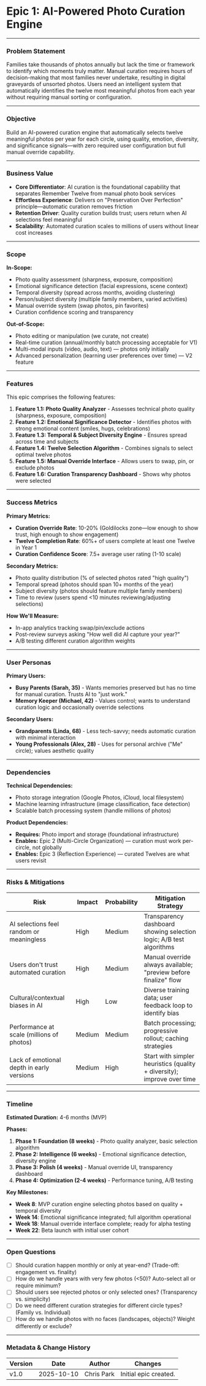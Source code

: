 # Epic 1: AI-Powered Photo Curation Engine

---

### Problem Statement

Families take thousands of photos annually but lack the time or framework to identify which moments truly matter. Manual curation requires hours of decision-making that most families never undertake, resulting in digital graveyards of unsorted photos. Users need an intelligent system that automatically identifies the twelve most meaningful photos from each year without requiring manual sorting or configuration.

---

### Objective

Build an AI-powered curation engine that automatically selects twelve meaningful photos per year for each circle, using quality, emotion, diversity, and significance signals—with zero required user configuration but full manual override capability.

---

### Business Value

- **Core Differentiator**: AI curation is the foundational capability that separates Remember Twelve from manual photo book services
- **Effortless Experience**: Delivers on "Preservation Over Perfection" principle—automatic curation removes friction
- **Retention Driver**: Quality curation builds trust; users return when AI selections feel meaningful
- **Scalability**: Automated curation scales to millions of users without linear cost increases

---

### Scope

**In-Scope:**

- Photo quality assessment (sharpness, exposure, composition)
- Emotional significance detection (facial expressions, scene context)
- Temporal diversity (spread across months, avoiding clustering)
- Person/subject diversity (multiple family members, varied activities)
- Manual override system (swap photos, pin favorites)
- Curation confidence scoring and transparency

**Out-of-Scope:**

- Photo editing or manipulation (we curate, not create)
- Real-time curation (annual/monthly batch processing acceptable for V1)
- Multi-modal inputs (video, audio, text) — photos only initially
- Advanced personalization (learning user preferences over time) — V2 feature

---

### Features

This epic comprises the following features:

1. **Feature 1.1: Photo Quality Analyzer** - Assesses technical photo quality (sharpness, exposure, composition)
2. **Feature 1.2: Emotional Significance Detector** - Identifies photos with strong emotional content (smiles, hugs, celebrations)
3. **Feature 1.3: Temporal & Subject Diversity Engine** - Ensures spread across time and subjects
4. **Feature 1.4: Twelve Selection Algorithm** - Combines signals to select optimal twelve photos
5. **Feature 1.5: Manual Override Interface** - Allows users to swap, pin, or exclude photos
6. **Feature 1.6: Curation Transparency Dashboard** - Shows why photos were selected

---

### Success Metrics

**Primary Metrics:**

- **Curation Override Rate**: 10-20% (Goldilocks zone—low enough to show trust, high enough to show engagement)
- **Twelve Completion Rate**: 60%+ of users complete at least one Twelve in Year 1
- **Curation Confidence Score**: 7.5+ average user rating (1-10 scale)

**Secondary Metrics:**

- Photo quality distribution (% of selected photos rated "high quality")
- Temporal spread (photos should span 10+ months of the year)
- Subject diversity (photos should feature multiple family members)
- Time to review (users spend <10 minutes reviewing/adjusting selections)

**How We'll Measure:**

- In-app analytics tracking swap/pin/exclude actions
- Post-review surveys asking "How well did AI capture your year?"
- A/B testing different curation algorithm weights

---

### User Personas

**Primary Users:**

- **Busy Parents (Sarah, 35)** - Wants memories preserved but has no time for manual curation. Trusts AI to "just work."
- **Memory Keeper (Michael, 42)** - Values control; wants to understand curation logic and occasionally override selections

**Secondary Users:**

- **Grandparents (Linda, 68)** - Less tech-savvy; needs automatic curation with minimal interaction
- **Young Professionals (Alex, 28)** - Uses for personal archive ("Me" circle); values aesthetic quality

---

### Dependencies

**Technical Dependencies:**

- Photo storage integration (Google Photos, iCloud, local filesystem)
- Machine learning infrastructure (image classification, face detection)
- Scalable batch processing system (handle millions of photos)

**Product Dependencies:**

- **Requires:** Photo import and storage (foundational infrastructure)
- **Enables:** Epic 2 (Multi-Circle Organization) — curation must work per-circle, not globally
- **Enables:** Epic 3 (Reflection Experience) — curated Twelves are what users revisit

---

### Risks & Mitigations

| Risk                                         | Impact | Probability | Mitigation Strategy                                                   |
| -------------------------------------------- | ------ | ----------- | --------------------------------------------------------------------- |
| AI selections feel random or meaningless     | High   | Medium      | Transparency dashboard showing selection logic; A/B test algorithms   |
| Users don't trust automated curation         | High   | Medium      | Manual override always available; "preview before finalize" flow      |
| Cultural/contextual biases in AI             | High   | Low         | Diverse training data; user feedback loop to identify bias            |
| Performance at scale (millions of photos)    | Medium | Medium      | Batch processing; progressive rollout; caching strategies             |
| Lack of emotional depth in early versions    | Medium | High        | Start with simpler heuristics (quality + diversity); improve over time |

---

### Timeline

**Estimated Duration:** 4-6 months (MVP)

**Phases:**

1. **Phase 1: Foundation (8 weeks)** - Photo quality analyzer, basic selection algorithm
2. **Phase 2: Intelligence (6 weeks)** - Emotional significance detection, diversity engine
3. **Phase 3: Polish (4 weeks)** - Manual override UI, transparency dashboard
4. **Phase 4: Optimization (2-4 weeks)** - Performance tuning, A/B testing

**Key Milestones:**

- **Week 8**: MVP curation engine selecting photos based on quality + temporal diversity
- **Week 14**: Emotional significance integrated; full algorithm operational
- **Week 18**: Manual override interface complete; ready for alpha testing
- **Week 22**: Beta launch with initial user cohort

---

### Open Questions

- [ ] Should curation happen monthly or only at year-end? (Trade-off: engagement vs. finality)
- [ ] How do we handle years with very few photos (<50)? Auto-select all or require minimum?
- [ ] Should users see rejected photos or only selected ones? (Transparency vs. simplicity)
- [ ] Do we need different curation strategies for different circle types? (Family vs. Individual)
- [ ] How do we handle photos with no faces (landscapes, objects)? Weight differently or exclude?

---

### Metadata & Change History

| Version | Date       | Author     | Changes                     |
| ------- | ---------- | ---------- | --------------------------- |
| v1.0    | 2025-10-10 | Chris Park | Initial epic created.       |
